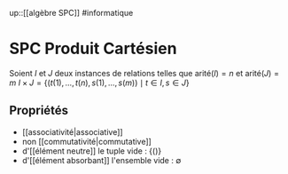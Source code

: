 up::[[algèbre SPC]]
#informatique 
# SPC Produit Cartésien

Soient $I$ et $J$ deux instances de relations telles que $\text{arité}(I) = n$ et $\text{arité}(J)=m$
$I\times J = \{ (t(1), \dots, t(n), s(1), \dots, s(m)) \mid t\in I, s \in J\}$

## Propriétés
 - [[associativité|associative]]
 - non [[commutativité|commutative]]
 - d'[[élément neutre]] le tuple vide : $\{ () \}$
 - d'[[élément absorbant]] l'ensemble vide : $\emptyset$

